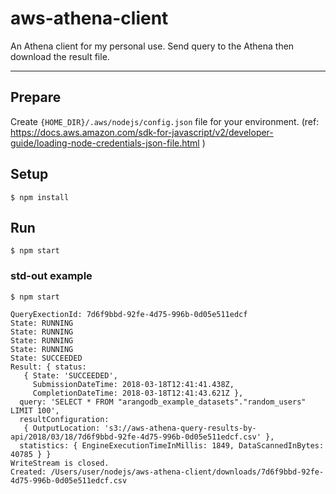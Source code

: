 # aws-athena-client
An Athena client for my personal use. Send query to the Athena then download the result file.

---

## Prepare

Create `{HOME_DIR}/.aws/nodejs/config.json` file for your environment. (ref: https://docs.aws.amazon.com/sdk-for-javascript/v2/developer-guide/loading-node-credentials-json-file.html )

## Setup

```
$ npm install
```

## Run

```
$ npm start 
```

### std-out example

```
$ npm start

QueryExectionId: 7d6f9bbd-92fe-4d75-996b-0d05e511edcf
State: RUNNING
State: RUNNING
State: RUNNING
State: RUNNING
State: SUCCEEDED
Result: { status: 
   { State: 'SUCCEEDED',
     SubmissionDateTime: 2018-03-18T12:41:41.438Z,
     CompletionDateTime: 2018-03-18T12:41:43.621Z },
  query: 'SELECT * FROM "arangodb_example_datasets"."random_users" LIMIT 100',
  resultConfiguration: 
   { OutputLocation: 's3://aws-athena-query-results-by-api/2018/03/18/7d6f9bbd-92fe-4d75-996b-0d05e511edcf.csv' },
  statistics: { EngineExecutionTimeInMillis: 1849, DataScannedInBytes: 40785 } }
WriteStream is closed.
Created: /Users/user/nodejs/aws-athena-client/downloads/7d6f9bbd-92fe-4d75-996b-0d05e511edcf.csv
```

